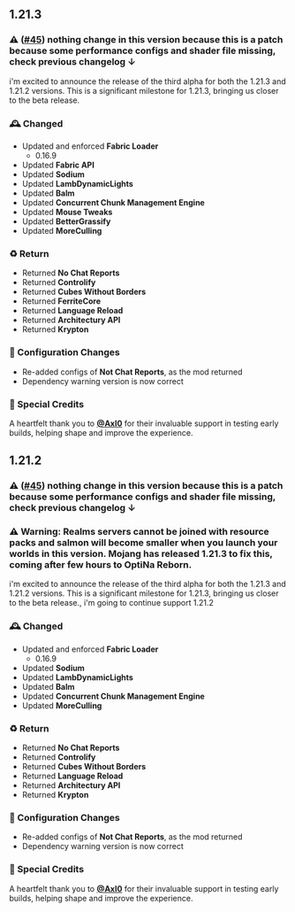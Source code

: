 ## 1.21.3
### ⚠️ ([#45](https://github.com/OptiNa-Team/OptiNa-Reborn/issues/45)) nothing change in this version because this is a patch because some performance configs and shader file missing, check previous changelog ↓
i'm excited to announce the release of the third alpha for both the 1.21.3 and 1.21.2 versions. This is a significant milestone for 1.21.3, bringing us closer to the beta release.

### 🕰️ Changed
- Updated and enforced **Fabric Loader**
  - 0.16.9
- Updated **Fabric API**
- Updated **Sodium**
- Updated **LambDynamicLights**
- Updated **Balm**
- Updated **Concurrent Chunk Management Engine**
- Updated **Mouse Tweaks**
- Updated **BetterGrassify**
- Updated **MoreCulling**

### ♻️ Return
- Returned **No Chat Reports**
- Returned **Controlify**
- Returned **Cubes Without Borders**
- Returned **FerriteCore**
- Returned **Language Reload**
- Returned **Architectury API**
- Returned **Krypton**


### 📂 Configuration Changes
- Re-added configs of **Not Chat Reports**, as the mod returned
- Dependency warning version is now correct

### 🌸 Special Credits
A heartfelt thank you to **[@AxI0](https://modrinth.com/user/Axl0)** for their invaluable support in testing early builds, helping shape and improve the experience.


## 1.21.2
### ⚠️ ([#45](https://github.com/OptiNa-Team/OptiNa-Reborn/issues/45)) nothing change in this version because this is a patch because some performance configs and shader file missing, check previous changelog ↓

### ⚠️ Warning: Realms servers cannot be joined with resource packs and salmon will become smaller when you launch your worlds in this version. Mojang has released 1.21.3 to fix this, coming after few hours to OptiNa Reborn.
i'm excited to announce the release of the third alpha for both the 1.21.3 and 1.21.2 versions. This is a significant milestone for 1.21.3, bringing us closer to the beta release., i'm going to continue support 1.21.2

### 🕰️ Changed
- Updated and enforced **Fabric Loader**
  - 0.16.9
- Updated **Sodium**
- Updated **LambDynamicLights**
- Updated **Balm**
- Updated **Concurrent Chunk Management Engine**
- Updated **MoreCulling**
  
### ♻️ Return
- Returned **No Chat Reports**
- Returned **Controlify**
- Returned **Cubes Without Borders**
- Returned **Language Reload**
- Returned **Architectury API**
- Returned **Krypton**

### 📂 Configuration Changes
- Re-added configs of **Not Chat Reports**, as the mod returned
- Dependency warning version is now correct

### 🌸 Special Credits
A heartfelt thank you to **[@AxI0](https://modrinth.com/user/Axl0)** for their invaluable support in testing early builds, helping shape and improve the experience.
